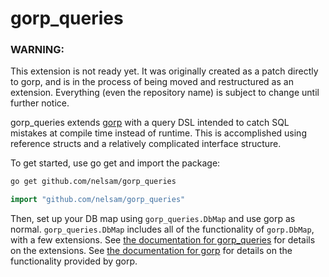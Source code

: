 gorp_queries
============

### WARNING:
This extension is not ready yet.  It was originally
created as a patch directly to gorp, and is in the process of
being moved and restructured as an extension.  Everything (even
the repository name) is subject to change until further notice.

gorp_queries extends [gorp](github.com/coopernurse/gorp) with a query
DSL intended to catch SQL mistakes at compile time instead of runtime.
This is accomplished using reference structs and a relatively
complicated interface structure.

To get started, use go get and import the package:

```bash
go get github.com/nelsam/gorp_queries
```

```go
import "github.com/nelsam/gorp_queries"
```

Then, set up your DB map using `gorp_queries.DbMap` and use gorp as
normal.  `gorp_queries.DbMap` includes all of the functionality of
`gorp.DbMap`, with a few extensions.  See
[the documentation for gorp_queries](godoc.org/github.com/nelsam/gorp_queries)
for details on the extensions.  See
[the documentation for gorp](godoc.org/github.com/coopernurse/gorp)
for details on the functionality provided by gorp.
